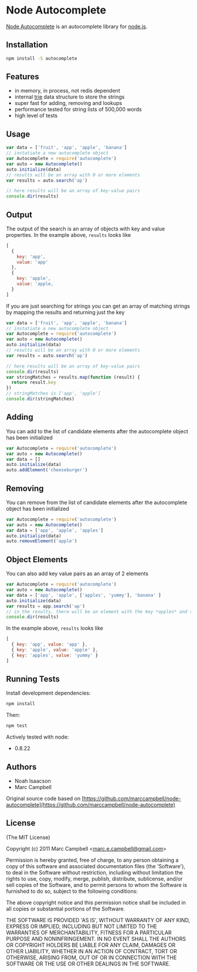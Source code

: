 # Node Autocomplete

 [Node Autocomplete](https://www.github.com/marccampbell/node-autocomplete) is an autocomplete library for [node.js](http://nodejs.org).

## Installation

```bash
npm install -S autocomplete
```

## Features

  - in memory, in process, not redis dependent
  - internal [trie](http://en.wikipedia.org/wiki/Trie) data structure to store the strings
  - super fast for adding, removing and lookups
  - performance tested for string lists of 500,000 words
  - high level of tests


## Usage

```javascript
var data = ['fruit', 'app', 'apple', 'banana']
// instatiate a new autocomplete object
var Autocomplete = require('autocomplete')
var auto = new Autocomplete()
auto.initialize(data)
// results will be an array with 0 or more elements
var results = auto.search('ap')

// here results will be an array of key-value pairs
console.dir(results)
```

## Output
The output of the search is an array of objects with key and value properties. In the example above, `results` looks like
```javascript
[
  {
    key: 'app',
    value: 'app'
  },
  {
    key: 'apple',
    value: 'apple,
  }
]
```

If you are just searching for strings you can get an array of matching strings by mapping the results and returning just the key
```javascript
var data = ['fruit', 'app', 'apple', 'banana']
// instatiate a new autocomplete object
var Autocomplete = require('autocomplete')
var auto = new Autocomplete()
auto.initialize(data)
// results will be an array with 0 or more elements
var results = auto.search('ap')

// here results will be an array of key-value pairs
console.dir(results)
var stringMatches = results.map(function (result) {
  return result.key
})
// stringMatches is ['app', 'apple']
console.dir(stringMatches)
```


## Adding
You can add to the list of candidate elements after the autocomplete object has been initialized
```javascript
var Autocomplete = require('autocomplete')
var auto = new Autocomplete()
var data = []
auto.initialize(data)
auto.addElement('cheeseburger')
```

## Removing
You can remove from the list of candidate elements after the autocomplete object has been initialized
```javascript
var Autocomplete = require('autocomplete')
var auto = new Autocomplete()
var data = ['app', 'apple', 'apples']
auto.initialize(data)
auto.removeElement('apple')
```

## Object Elements
You can also add key value pairs as an array of 2 elements

```javascript
var Autocomplete = require('autocomplete')
var auto = new Autocomplete()
var data = ['app', 'apple', ['apples', 'yummy'], 'banana' ]
auto.initialize(data)
var results = app.search('ap')
// in the results, there will be an element with the key *apples* and the value *yummy*
console.dir(results)
```

In the example above, `results` looks like

```javascript
[
  { key: 'app', value: 'app' },
  { key: 'apple', value: 'apple' },
  { key: 'apples', value: 'yummy' }
]
```
## Running Tests

Install development dependencies:

```bash
npm install
```

Then:

```bash
npm test
```

Actively tested with node:

  - 0.8.22

## Authors

  * Noah Isaacson
  * Marc Campbell

Original source code based on [https://github.com/marccampbell/node-autocomplete](https://github.com/marccampbell/node-autocomplete)
## License

(The MIT License)

Copyright (c) 2011 Marc Campbell &lt;marc.e.campbell@gmail.com&gt;

Permission is hereby granted, free of charge, to any person obtaining
a copy of this software and associated documentation files (the
'Software'), to deal in the Software without restriction, including
without limitation the rights to use, copy, modify, merge, publish,
distribute, sublicense, and/or sell copies of the Software, and to
permit persons to whom the Software is furnished to do so, subject to
the following conditions:

The above copyright notice and this permission notice shall be
included in all copies or substantial portions of the Software.

THE SOFTWARE IS PROVIDED 'AS IS', WITHOUT WARRANTY OF ANY KIND,
EXPRESS OR IMPLIED, INCLUDING BUT NOT LIMITED TO THE WARRANTIES OF
MERCHANTABILITY, FITNESS FOR A PARTICULAR PURPOSE AND NONINFRINGEMENT.
IN NO EVENT SHALL THE AUTHORS OR COPYRIGHT HOLDERS BE LIABLE FOR ANY
CLAIM, DAMAGES OR OTHER LIABILITY, WHETHER IN AN ACTION OF CONTRACT,
TORT OR OTHERWISE, ARISING FROM, OUT OF OR IN CONNECTION WITH THE
SOFTWARE OR THE USE OR OTHER DEALINGS IN THE SOFTWARE.
